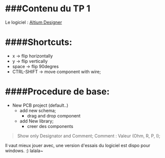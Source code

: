 ###Contenu du TP 1
===

Le logiciel : [Altium Designer](http://www.altium.com/)

####Shortcuts:
====
* x -> flip horizontally
* y -> flip vertically
* space -> flip 90degres
* CTRL-SHIFT -> move component with wire;

####Procedure de base:
====

* New PCB project (default..)
  * add new schema;
    * drag and drop component
  * add New library;
    * creer des components

> Show only Designator and Comment;
 > Comment : Valeur (Ohm, R, P, I);

Il vaut mieux jouer avec, une version d'essais du logiciel est dispo pour windows. :)
lalala~
